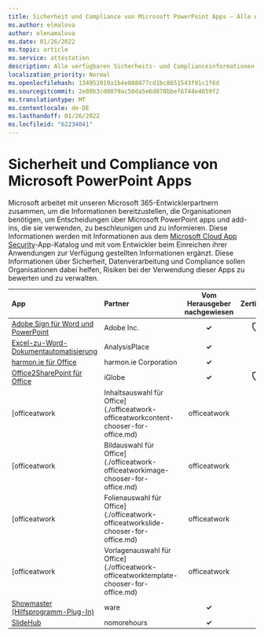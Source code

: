 ```yaml
---
title: Sicherheit und Compliance von Microsoft PowerPoint Apps – Alle Apps
ms.author: elmalova
author: elenamalova
ms.date: 01/26/2022
ms.topic: article
ms.service: attestation
description: Alle verfügbaren Sicherheits- und Complianceinformationen für alle Microsoft PowerPoint-Apps.
localization_priority: Normal
ms.openlocfilehash: 134952019a1b4e088077cd1bc8651543f91c1f6d
ms.sourcegitcommit: 2e80b3cd0079ac50da5e6d878bbef6744e4659f2
ms.translationtype: MT
ms.contentlocale: de-DE
ms.lasthandoff: 01/26/2022
ms.locfileid: "62234041"
---
```

# <a name="microsoft-powerpoint-apps-security-and-compliance"></a>Sicherheit und Compliance von Microsoft PowerPoint Apps

Microsoft arbeitet mit unseren Microsoft 365-Entwicklerpartnern zusammen, um die Informationen bereitzustellen, die Organisationen benötigen, um Entscheidungen über Microsoft PowerPoint apps und add-ins, die sie verwenden, zu beschleunigen und zu informieren. Diese Informationen werden mit Informationen aus dem [Microsoft Cloud App Security](https://www.microsoft.com/en-us/enterprise-mobility-security/cloud-app-security)-App-Katalog und mit vom Entwickler beim Einreichen ihrer Anwendungen zur Verfügung gestellten Informationen ergänzt. Diese Informationen über Sicherheit, Datenverarbeitung und Compliance sollen Organisationen dabei helfen, Risiken bei der Verwendung dieser Apps zu bewerten und zu verwalten.

| **App** | **Partner** | **Vom Herausgeber nachgewiesen** | **Zertifiziert** |
|:--------|:------------|:----------------------:|:-------------:|
| [Adobe Sign für Word und PowerPoint](./adobe-inc-sign-for-word-and-powerpoint.md) | Adobe Inc. | **✓** | <img alt="Certified application badge" src="../media/certified-badge.png" height="25" width="25" /> |
| [Excel-zu-Word-Dokumentautomatisierung](./analysisplace-excel-to-word-document-automation.md) | AnalysisPlace | **✓** |  |
| [harmon.ie für Office](./harmonie-corporation-for-office.md) | harmon.ie Corporation | **✓** |  |
| [Office2SharePoint für Office](./iglobe-office2sharepoint-for-office.md) | iGlobe | **✓** | <img alt="Certified application badge" src="../media/certified-badge.png" height="25" width="25" /> |
| [officeatwork | Inhaltsauswahl für Office](./officeatwork-officeatworkcontent-chooser-for-office.md) | officeatwork | **✓** | <img alt="Certified application badge" src="../media/certified-badge.png" height="25" width="25" /> |
| [officeatwork | Bildauswahl für Office](./officeatwork-officeatworkimage-chooser-for-office.md) | officeatwork | **✓** | <img alt="Certified application badge" src="../media/certified-badge.png" height="25" width="25" /> |
| [officeatwork | Folienauswahl für Office](./officeatwork-officeatworkslide-chooser-for-office.md) | officeatwork | **✓** | <img alt="Certified application badge" src="../media/certified-badge.png" height="25" width="25" /> |
| [officeatwork | Vorlagenauswahl für Office](./officeatwork-officeatworktemplate-chooser-for-office.md) | officeatwork | **✓** | <img alt="Certified application badge" src="../media/certified-badge.png" height="25" width="25" /> |
| [Showmaster (Hilfsprogramm-Plug-In)](./cherryware-showmaster-helper-plugin.md) | ware | **✓** |  |
| [SlideHub](./nomorehours-slidehub.md) | nomorehours | **✓** |  |
